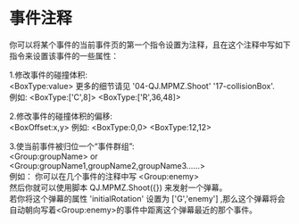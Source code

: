 # 事件注释

你可以将某个事件的当前事件页的第一个指令设置为注释，且在这个注释中写如下指令来设置该事件的一些属性：

1.修改事件的碰撞体积:   
   \<BoxType:value\>
更多的细节请见 '04-QJ.MPMZ.Shoot' '17-collisionBox'.   
  例如:   \<BoxType:['C',8]\>   \<BoxType:['R',36,48]\>

2.修改事件的碰撞体积的偏移:   
   \<BoxOffset:x,y\>
   例如:   \<BoxType:0,0\>   \<BoxType:12,12\>

3.使当前事件被归位一个“事件群组”:   
   \<Group:groupName\>  or  \<Group:groupName1,groupName2,groupName3......\>   
   例如： 你可以在几个事件的注释中写 \<Group:enemy\>   
然后你就可以使用脚本 QJ.MPMZ.Shoot({}) 来发射一个弹幕。   
若你将这个弹幕的属性 'initialRotation' 设置为 ['G','enemy'] ,那么这个弹幕将会自动朝向写着\<Group:enemy\>的事件中距离这个弹幕最近的那个事件。